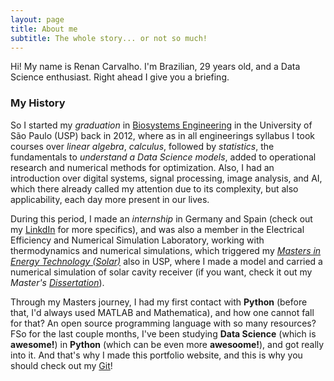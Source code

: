 ```yaml
---
layout: page
title: About me
subtitle: The whole story... or not so much!
---
```


Hi! My name is Renan Carvalho. I'm Brazilian, 29 years old, and a Data Science enthusiast. Right ahead I give you a briefing.


### My History

So I started my *graduation* in [Biosystems Engineering](http://www.fzea.usp.br/en/?page_id=1930) in the University of São Paulo (USP) back in 2012, where as in all engineerings syllabus I took courses over *linear algebra*, *calculus*, followed by *statistics*, the fundamentals to *understand a Data Science models*, added to operational research and numerical methods for optimization. Also, I had an introduction over digital systems, signal processing, image analysis, and AI, which there already called my attention due to its complexity, but also applicability, each day more present in our lives. 

During this period, I made an *internship* in Germany and Spain (check out my [LinkdIn](https://www.linkedin.com/in/renan-souza-carvalho/) for more specifics), and was also a member in the Electrical Efficiency and Numerical Simulation Laboratory, working with thermodynamics and numerical simulations, which triggered my *[Masters in Energy Technology (Solar)](http://ieepos.webhostusp.sti.usp.br/?q=en/ieeusp-laboratories)* also in USP, where I made a model and carried a numerical simulation of solar cavity receiver (if you want, check it out my *Master's [Dissertation](https://www.teses.usp.br/teses/disponiveis/106/106134/tde-30062020-150746/en.php)*).

Through my Masters journey, I had my first contact with **Python** (before that, I'd always used MATLAB and Mathematica), and how one cannot fall for that? An open source programming language with so many resources? FSo for the last couple months, I've been studying **Data Science** (which is **awesome!**) in **Python** (which can be even more **awesoome!**), and got really into it. And that's why I made this portfolio website, and this is why you should check out my [Git](https://github.com/renan2scarvalho?tab=repositories)!
